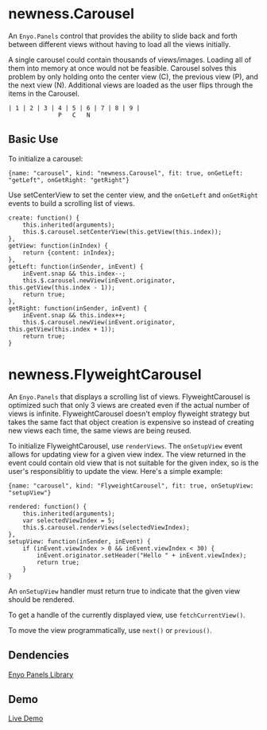 newness.Carousel
===========================


An `Enyo.Panels` control that provides the ability to slide back and forth between different views without having to load all the views initially.

A single carousel could contain thousands of views/images.  Loading all of them into memory at once would not be feasible.
Carousel solves this problem by only holding onto the center view (C), the previous view (P), and the next view (N).
Additional views are loaded as the user flips through the items in the Carousel.

	| 1 | 2 | 3 | 4 | 5 | 6 | 7 | 8 | 9 |
	              P   C   N


Basic Use
---------

To initialize a carousel:

	{name: "carousel", kind: "newness.Carousel", fit: true, onGetLeft: "getLeft", onGetRight: "getRight"}

Use setCenterView to set the center view, and the `onGetLeft` and `onGetRight` events to build a scrolling list of views.

	create: function() {
		this.inherited(arguments);
		this.$.carousel.setCenterView(this.getView(this.index));
	},
	getView: function(inIndex) {
		return {content: inIndex};
	},
	getLeft: function(inSender, inEvent) {
		inEvent.snap && this.index--;
		this.$.carousel.newView(inEvent.originator, this.getView(this.index - 1));
		return true;
	},
	getRight: function(inSender, inEvent) {
		inEvent.snap && this.index++;
		this.$.carousel.newView(inEvent.originator, this.getView(this.index + 1));
		return true;
	}




newness.FlyweightCarousel
===========================


An `Enyo.Panels` that displays a scrolling list of views.  FlyweightCarousel is optimized such that only
3 views are created even if the actual number of views is infinite.  FlyweightCarousel doesn't employ
flyweight strategy but takes the same fact that object creation is expensive so instead
of creating new views each time, the same views are being reused.

To initialize FlyweightCarousel, use `renderViews`.  The `onSetupView` event
allows for updating view for a given view index.  The view returned in the event could contain
old view that is not suitable for the given index, so is the user's responsiblitiy to update
the view.  Here's a simple example:
  
	{name: "carousel", kind: "FlyweightCarousel", fit: true, onSetupView: "setupView"}

	rendered: function() {
		this.inherited(arguments);
		var selectedViewIndex = 5;
		this.$.carousel.renderViews(selectedViewIndex);
	},
	setupView: function(inSender, inEvent) {
		if (inEvent.viewIndex > 0 && inEvent.viewIndex < 30) {
			inEvent.originator.setHeader("Hello " + inEvent.viewIndex);
			return true;
		}
	}
	
An `onSetupView` handler must return true to indicate that the given view should be rendered.

To get a handle of the currently displayed view, use `fetchCurrentView()`.

To move the view programmatically, use `next()` or `previous()`.

Dendencies
----------
[Enyo Panels Library](https://github.com/enyojs/layout/tree/master/panels)

Demo
----

[Live Demo](http://www.newnessdevelopments.com/demos/Carousels/)
